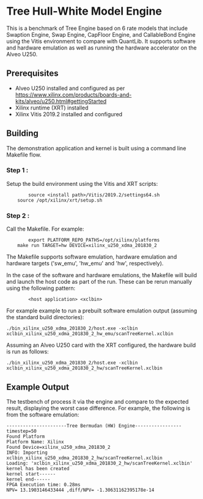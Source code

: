# Tree Hull-White Model Engine

This is a benchmark of Tree Engine based on 6 rate models that include Swaption Engine, Swap Engine, CapFloor Engine, and CallableBond Engine using the Vitis environment to compare with QuantLib.  It supports software and hardware emulation as well as running the hardware accelerator on the Alveo U250.

## Prerequisites

- Alveo U250 installed and configured as per https://www.xilinx.com/products/boards-and-kits/alveo/u250.html#gettingStarted
- Xilinx runtime (XRT) installed
- Xilinx Vitis 2019.2 installed and configured



## Building

The demonstration application and kernel is built using a command line Makefile flow.

### Step 1 :

Setup the build environment using the Vitis and XRT scripts:

```
        source <install path>/Vitis/2019.2/settings64.sh
	source /opt/xilinx/xrt/setup.sh
```

### Step 2 :

Call the Makefile. For example:

```
        export PLATFORM_REPO_PATHS=/opt/xilinx/platforms
	make run TARGET=hw DEVICE=xilinx_u250_xdma_201830_2
```

The Makefile supports software emulation, hardware emulation and hardware targets ('sw_emu', 'hw_emu' and 'hw', respectively).  

In the case of the software and hardware emulations, the Makefile will build and launch the host code as part of the run.  These can be rerun manually using the following pattern:

```
        <host application> <xclbin>
```

For example example to run a prebuilt software emulation output (assuming the standard build directories):

```
./bin_xilinx_u250_xdma_201830_2/host.exe -xclbin xclbin_xilinx_u250_xdma_201830_2_hw_emu/scanTreeKernel.xclbin
```

Assuming an Alveo U250 card with the XRT configured, the hardware build is run as follows:

```
./bin_xilinx_u250_xdma_201830_2/host.exe -xclbin xclbin_xilinx_u250_xdma_201830_2_hw/scanTreeKernel.xclbin
```

## Example Output

The testbench of process it via the engine and compare to the expected result, displaying the worst case difference. For example, the following is from the software emulation:

```
----------------------Tree Bermudan (HW) Engine-----------------
timestep=50
Found Platform
Platform Name: Xilinx
Found Device=xilinx_u250_xdma_201830_2
INFO: Importing xclbin_xilinx_u250_xdma_201830_2_hw/scanTreeKernel.xclbin
Loading: 'xclbin_xilinx_u250_xdma_201830_2_hw/scanTreeKernel.xclbin'
kernel has been created
kernel start------
kernel end------
FPGA Execution time: 0.28ms
NPV= 13.1903146433444 ,diff/NPV= -1.30631162395178e-14

```


